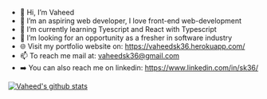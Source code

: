 - 👋 Hi, I’m Vaheed
- 👀 I’m an aspiring web developer, I love front-end web-development
- 🌱 I’m currently learning Tyescript and React with Typescript
- 💞️ I’m looking for an opportunity as a fresher in software industry
- 🌐 Visit my portfolio website on: https://vaheedsk36.herokuapp.com/
- 📫 To reach me mail at: vaheedsk36@gmail.com
- ➡️ You can also reach me on linkedin: https://www.linkedin.com/in/sk36/

<!---
vaheedsk36/vaheedsk36 is a ✨ special ✨ repository because its `README.md` (this file) appears on your GitHub profile.
You can click the Preview link to take a look at your changes.
--->

[![Vaheed's github stats](https://github-readme-stats.vercel.app/api?username=vaheedsk36&theme=blue-green)](https://github.com/vaheedsk36/github-readme-stats)
